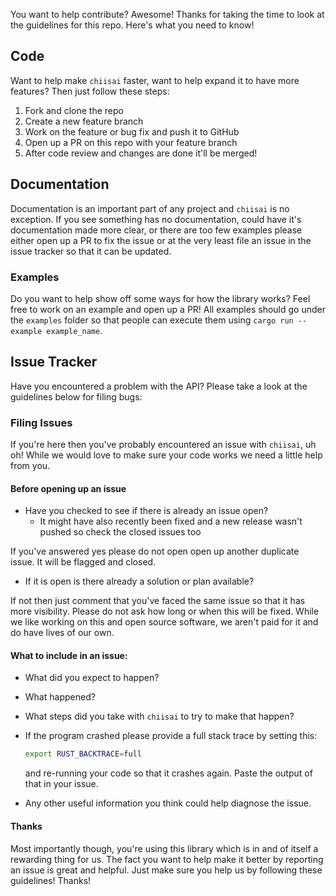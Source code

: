 You want to help contribute? Awesome! Thanks for taking the time to look at the
guidelines for this repo. Here's what you need to know!

## Code

Want to help make `chiisai` faster, want to help expand it
to have more features? Then just follow these steps:

1) Fork and clone the repo
2) Create a new feature branch
3) Work on the feature or bug fix and push it to GitHub
4) Open up a PR on this repo with your feature branch
5) After code review and changes are done it'll be merged!

## Documentation

Documentation is an important part of any project and `chiisai` is no
exception. If you see something has no documentation, could have it's
documentation made more clear, or there are too few examples please either open
up a PR to fix the issue or at the very least file an issue in the issue
tracker so that it can be updated.

### Examples

Do you want to help show off some ways for how the library works? Feel free to
work on an example and open up a PR! All examples should go under the `examples`
folder so that people can execute them using `cargo run --example example_name`.

## Issue Tracker

Have you encountered a problem with the API? Please take a look at the
guidelines below for filing bugs:

### Filing Issues

If you're here then you've probably encountered an issue with `chiisai`,
uh oh! While we would love to make sure your code works we need a little help
from you.

#### Before opening up an issue

- Have you checked to see if there is already an issue open?
  - It might have also recently been fixed and a new release
    wasn't pushed so check the closed issues too

If you've answered yes please do not open open up another duplicate issue. It
will be flagged and closed.

- If it is open is there already a solution or plan available?

If not then just comment that you've faced the same issue so that it has more
visibility. Please do not ask how long or when this will be fixed. While we like
working on this and open source software, we aren't paid for it and do have
lives of our own.

#### What to include in an issue:

- What did you expect to happen?
- What happened?
- What steps did you take with `chiisai` to try to make that happen?
- If the program crashed please provide a full stack trace by setting this:

  ```bash
  export RUST_BACKTRACE=full
  ```

  and re-running your code so that it crashes again. Paste the output of that
  in your issue.
- Any other useful information you think could help diagnose the issue.

#### Thanks

Most importantly though, you're using this library which is in and of itself
a rewarding thing for us. The fact you want to help make it better by reporting
an issue is great and helpful. Just make sure you help us by following these
guidelines! Thanks!
